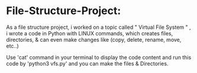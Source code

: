 # File-Structure-Project:
As a file structure project, i worked on a topic called " Virtual File System " , i wrote a code in Python with LINUX commands, which creates files, directories, &amp; can even make changes like (copy, delete, rename, move, etc..)

Use 'cat' command in your terminal to display the code content and run this code by 'python3 vfs.py' and you can make the files & Directories.
